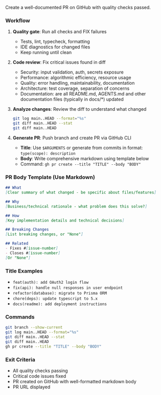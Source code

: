 Create a well-documented PR on GitHub with quality checks passed.

### Workflow
1. **Quality gate**: Run all checks and FIX failures
   - Tests, lint, typecheck, formatting
   - IDE diagnostics for changed files
   - Keep running until clean

2. **Code review**: Fix critical issues found in diff
   - Security: input validation, auth, secrets exposure
   - Performance: algorithmic efficiency, resource usage
   - Quality: error handling, maintainability, documentation
   - Architecture: test coverage, separation of concerns
   - Documentation: are all README.md, AGENTS.md and other documentation files (typically in docs/*) updated

3. **Analyze changes**: Review the diff to understand what changed
   ```bash
   git log main..HEAD --format="%s"
   git diff main..HEAD --stat
   git diff main..HEAD
   ```

4. **Generate PR**: Push branch and create PR via GitHub CLI
   - **Title**: Use `$ARGUMENTS` or generate from commits in format: `type(scope): description`
   - **Body**: Write comprehensive markdown using template below
   - Command: `gh pr create --title "TITLE" --body "BODY"`

### PR Body Template (Use Markdown)
```markdown
## What
[Clear summary of what changed - be specific about files/features]

## Why
[Business/technical rationale - what problem does this solve?]

## How
[Key implementation details and technical decisions]

## Breaking Changes
[List breaking changes, or "None"]

## Related
- Fixes #[issue-number]
- Closes #[issue-number]
[Or "None"]
```

### Title Examples
- `feat(auth): add OAuth2 login flow`
- `fix(api): handle null responses in user endpoint`
- `refactor(database): migrate to Prisma ORM`
- `chore(deps): update typescript to 5.x`
- `docs(readme): add deployment instructions`

### Commands
```bash
git branch --show-current
git log main..HEAD --format="%s"
git diff main..HEAD --stat
git diff main..HEAD
gh pr create --title "TITLE" --body "BODY"
```

### Exit Criteria
- All quality checks passing
- Critical code issues fixed
- PR created on GitHub with well-formatted markdown body
- PR URL displayed